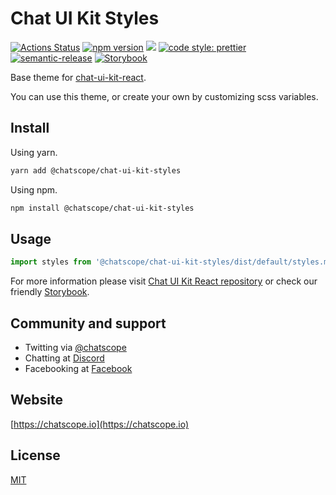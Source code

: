 # Chat UI Kit Styles

[![Actions Status](https://github.com/chatscope/chat-ui-kit-styles/workflows/build/badge.svg)](https://github.com/chatscope/chat-ui-kit-styles/actions) [![npm version](https://img.shields.io/npm/v/@chatscope-chat-ui-kit-styles.svg?style=flat)](https://npmjs.com/chatscope/chat-ui-kit-styles) [![](https://img.shields.io/npm/l/@chatscope/chat-ui-kit-react)]() [![code style: prettier](https://img.shields.io/badge/code_style-prettier-ff69b4.svg?style=flat-square)](https://github.com/prettier/prettier) [![semantic-release](https://img.shields.io/badge/%20%20%F0%9F%93%A6%F0%9F%9A%80-semantic--release-e10079.svg)](https://github.com/semantic-release/semantic-release) [![Storybook](https://cdn.jsdelivr.net/gh/storybookjs/brand@master/badge/badge-storybook.svg)](https://chatscope.io/storybook)

Base theme for [chat-ui-kit-react](https://github.com/chatscope/chat-ui-kit-react). 

You can  use this theme, or create your own by customizing scss variables.

## Install

Using yarn.
```sh
yarn add @chatscope/chat-ui-kit-styles
```

Using npm.
```sh
npm install @chatscope/chat-ui-kit-styles
````

## Usage

```jsx
import styles from '@chatscope/chat-ui-kit-styles/dist/default/styles.min.css';
```

For more information please visit [Chat UI Kit React repository](https://github.com/chatscope/chat-ui-kit-react)
or check our friendly [Storybook](https://chatscope.io/storybook/react/).


## Community and support
* Twitting via [@chatscope](https://twitter.com/chatscope)
* Chatting at [Discord](https://discord.gg/ZSuESK)
* Facebooking at [Facebook](https://www.facebook.com/chatscope)

## Website
[https://chatscope.io](https://chatscope.io)

## License

[MIT](https://github.com/chatscope/chat-ui-kit-styles/blob/master/LICENSE)
